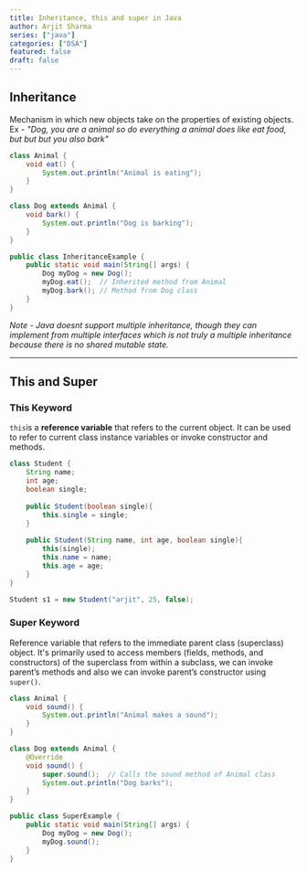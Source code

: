 ```yaml
---
title: Inheritance, this and super in Java
author: Arjit Sharma
series: ["java"]
categories: ["DSA"]
featured: false
draft: false
---
```


## Inheritance

Mechanism in which new objects take on the properties of existing objects. Ex - _"Dog, you are a animal so do everything a animal does like eat food, but but but you also bark"_

```java
class Animal {
    void eat() {
        System.out.println("Animal is eating");
    }
}

class Dog extends Animal {
    void bark() {
        System.out.println("Dog is barking");
    }
}

public class InheritanceExample {
    public static void main(String[] args) {
        Dog myDog = new Dog();
        myDog.eat();  // Inherited method from Animal
        myDog.bark(); // Method from Dog class
    }
}
```

*Note - Java doesnt support multiple inheritance, though they can implement from multiple interfaces which is not truly a multiple inheritance because there is no shared mutable state.*

---
## This and Super

### This Keyword

`this`is a **reference variable** that refers to the current object. It can be used to refer to current class instance variables or invoke constructor and methods.

```java
class Student {
	String name;
	int age;
	boolean single;
	
	public Student(boolean single){
		this.single = single;
	}
	
	public Student(String name, int age, boolean single){
		this(single);
		this.name = name;
		this.age = age;
	}
}

Student s1 = new Student("arjit", 25, false);
```

### Super Keyword

Reference variable that refers to the immediate parent class (superclass) object. It's primarily used to access members (fields, methods, and constructors) of the superclass from within a subclass, we can invoke parent’s methods and also we can invoke parent’s constructor using `super()`.

```java
class Animal {
    void sound() {
        System.out.println("Animal makes a sound");
    }
}

class Dog extends Animal {
    @Override
    void sound() {
        super.sound();  // Calls the sound method of Animal class
        System.out.println("Dog barks");
    }
}

public class SuperExample {
    public static void main(String[] args) {
        Dog myDog = new Dog();
        myDog.sound();
    }
}
```